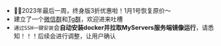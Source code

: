 - 🎉🎉2023年最后一周，终身版3折优惠啦！1月1号恢复原价～
- 建立了一个[微信群](https://plugin.codeloverme.cn/img/wechat.jpg)和[Tg群](https://t.me/+TpAft0JOKUY4M2Q1)，欢迎进来吐槽
- `通过SSH一键安装`会**自动安装docker并拉取MyServers服务端镜像运行**，请悉知！！！后续会进行调整，让用户确认